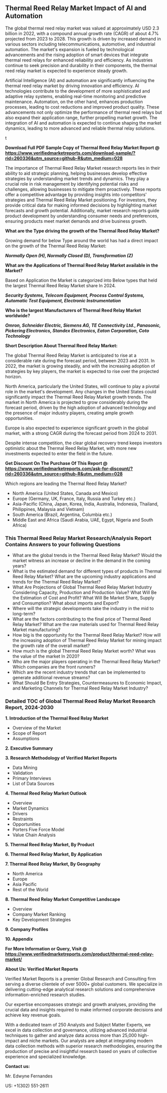 <h2>Thermal Reed Relay Market Impact of AI and Automation</h2><p>The global thermal reed relay market was valued at approximately USD 2.3 billion in 2022, with a compound annual growth rate (CAGR) of about 4.7% projected from 2023 to 2028. This growth is driven by increased demand in various sectors including telecommunications, automotive, and industrial automation. The market's expansion is fueled by technological advancements and the rising adoption of smart devices that integrate thermal reed relays for enhanced reliability and efficiency. As industries continue to seek precision and durability in their components, the thermal reed relay market is expected to experience steady growth.</p><p>Artificial Intelligence (AI) and automation are significantly influencing the thermal reed relay market by driving innovation and efficiency. AI technologies contribute to the development of more sophisticated and adaptive relay systems, enabling real-time monitoring and predictive maintenance. Automation, on the other hand, enhances production processes, leading to cost reductions and improved product quality. These advancements not only optimize the performance of thermal reed relays but also expand their application range, further propelling market growth. The integration of AI and automation is expected to continue shaping the market dynamics, leading to more advanced and reliable thermal relay solutions.</p>t</p><p id="" class=""><strong>Download Full PDF Sample Copy of Thermal Reed Relay Market Report @ <a href="https://www.verifiedmarketreports.com/download-sample/?rid=260336&utm_source=github-R&utm_medium=028" target="_blank">https://www.verifiedmarketreports.com/download-sample/?rid=260336&utm_source=github-R&utm_medium=028</a></strong></p><p>The importance of&nbsp;Thermal Reed Relay Market research reports lies in their ability to aid strategic planning, helping businesses develop effective strategies by understanding market trends and dynamics. They play a crucial role in risk management by identifying potential risks and challenges, allowing businesses to mitigate them proactively. These reports offer a competitive advantage by providing insights into competitors' strategies and Thermal Reed Relay Market positioning. For investors, they provide critical data for making informed decisions by highlighting market forecasts and growth potential. Additionally, market research reports guide product development by understanding consumer needs and preferences, ensuring products meet market demands and drive business growth.</p><p><strong>What are the&nbsp;Type driving the growth of the Thermal Reed Relay Market?</strong></p><p id="" class="">Growing demand for below Type around the world has had a direct impact on the growth of the Thermal Reed Relay Market:</p><em><strong>Normally Open (H), Normally Closed (D), Transformation (Z)</strong></em></p><strong>What are the&nbsp;Applications&nbsp;of Thermal Reed Relay Market available in the Market?</strong></p><p id="" class="">Based on Application the Market is categorized into Below types that held the largest Thermal Reed Relay Market share In 2024.</p><em><strong>Security Systems, Telecom Equipment, Process Control Systems, Automatic Test Equipment, Electronic Instrumentation</strong></em></p><strong>Who is the largest Manufacturers of Thermal Reed Relay Market worldwide?</strong></p><p><em><strong>Omron, Schneider Electric, Siemens AG, TE Connectivity Ltd., Panasonic, Pickering Electronics, Standex Electronics, Eaton Corporation, Coto Technology</strong></em></p><p id="" class=""><strong>Short Description About Thermal Reed Relay Market:</strong></p><p>The global Thermal Reed Relay Market is anticipated to rise at a considerable rate during the forecast period, between 2023 and 2031. In 2022, the market is growing steadily, and with the increasing adoption of strategies by key players, the market is expected to rise over the projected horizon.</p><p>North America, particularly the United States, will continue to play a pivotal role in the market's development. Any changes in the United States could significantly impact the Thermal Reed Relay Market growth trends. The market in North America is projected to grow considerably during the forecast period, driven by the high adoption of advanced technology and the presence of major industry players, creating ample growth opportunities.</p><p>Europe is also expected to experience significant growth in the global market, with a strong CAGR during the forecast period from 2024 to 2031.</p><p>Despite intense competition, the clear global recovery trend keeps investors optimistic about the Thermal Reed Relay Market, with more new investments expected to enter the field in the future.</p><p id="" class=""><strong>Get Discount On The Purchase Of This Report @ <a href="https://www.verifiedmarketreports.com/ask-for-discount/?rid=260336&utm_source=github-R&utm_medium=028" target="_blank">https://www.verifiedmarketreports.com/ask-for-discount/?rid=260336&utm_source=github-R&utm_medium=028</a></strong></p>Which regions are leading the Thermal Reed Relay Market?</p><ul><li>North America (United States, Canada and Mexico)</li><li>Europe (Germany, UK, France, Italy, Russia and Turkey etc.)</li><li>Asia-Pacific (China, Japan, Korea, India, Australia, Indonesia, Thailand, Philippines, Malaysia and Vietnam)</li><li>South America (Brazil, Argentina, Columbia etc.)</li><li>Middle East and Africa (Saudi Arabia, UAE, Egypt, Nigeria and South Africa)</li></ul><h3 id="" class="">This Thermal Reed Relay Market Research/Analysis Report Contains Answers to your following Questions</h3><ul><li>What are the global trends in the Thermal Reed Relay Market? Would the market witness an increase or decline in the demand in the coming years?</li><li>What is the estimated demand for different types of products in Thermal Reed Relay Market? What are the upcoming industry applications and trends for the Thermal Reed Relay Market?</li><li>What Are Projections of Global Thermal Reed Relay Market Industry Considering Capacity, Production and Production Value? What Will Be the Estimation of Cost and Profit? What Will Be Market Share, Supply and Consumption? What about imports and Export?</li><li>Where will the strategic developments take the industry in the mid to long-term?</li><li>What are the factors contributing to the final price of Thermal Reed Relay Market? What are the raw materials used for Thermal Reed Relay Market manufacturing?</li><li>How big is the opportunity for the Thermal Reed Relay Market? How will the increasing adoption of Thermal Reed Relay Market for mining impact the growth rate of the overall market?</li><li>How much is the global Thermal Reed Relay Market worth? What was the value of the market In 2020?</li><li>Who are the major players operating in the Thermal Reed Relay Market? Which companies are the front runners?</li><li>Which are the recent industry trends that can be implemented to generate additional revenue streams?</li><li>What Should Be Entry Strategies, Countermeasures to Economic Impact, and Marketing Channels for Thermal Reed Relay Market Industry?</li></ul><h3 id="" class="">Detailed TOC of Global Thermal Reed Relay Market Research Report, 2024-2030</h3><p id="" class=""><strong>1. Introduction of the Thermal Reed Relay Market</strong></p><ul><li>Overview of the Market</li><li>Scope of Report</li><li>Assumptions</li></ul><p id="" class=""><strong>2. Executive Summary</strong></p><p id="" class=""><strong>3. Research Methodology of Verified Market Reports</strong></p><ul><li>Data Mining</li><li>Validation</li><li>Primary Interviews</li><li>List of Data Sources</li></ul><p id="" class=""><strong>4. Thermal Reed Relay Market Outlook</strong></p><ul><li>Overview</li><li>Market Dynamics</li><li>Drivers</li><li>Restraints</li><li>Opportunities</li><li>Porters Five Force Model</li><li>Value Chain Analysis</li></ul><p id="" class=""><strong>5. Thermal Reed Relay Market, By Product</strong></p><p id="" class=""><strong>6. Thermal Reed Relay Market, By Application</strong></p><p id="" class=""><strong>7. Thermal Reed Relay Market, By Geography</strong></p><ul><li>North America</li><li>Europe</li><li>Asia Pacific</li><li>Rest of the World</li></ul><p id="" class=""><strong>8. Thermal Reed Relay Market Competitive Landscape</strong></p><ul><li>Overview</li><li>Company Market Ranking</li><li>Key Development Strategies</li></ul><p id="" class=""><strong>9. Company Profiles</strong></p><p id="" class=""><strong>10. Appendix</strong></p><p id="" class=""><strong>For More Information or Query, Visit @ <a href="https://www.verifiedmarketreports.com/product/thermal-reed-relay-market/" target="_blank">https://www.verifiedmarketreports.com/product/thermal-reed-relay-market/</a></strong></p><p id="" class=""><strong>About Us: Verified Market Reports</strong></p><p id="" class="">Verified Market Reports is a premier Global Research and Consulting firm serving a diverse clientele of over 5000+ global customers. We specialize in delivering cutting-edge analytical research solutions and comprehensive information-enriched research studies.</p><p id="" class="">Our expertise encompasses strategic and growth analyses, providing the crucial data and insights required to make informed corporate decisions and achieve key revenue goals.</p><p id="" class="">With a dedicated team of 250 Analysts and Subject Matter Experts, we excel in data collection and governance, utilizing advanced industrial techniques to gather and analyze data across more than 25,000 high-impact and niche markets. Our analysts are adept at integrating modern data collection methods with superior research methodologies, ensuring the production of precise and insightful research based on years of collective experience and specialized knowledge.</p><p id="" class=""><strong>Contact us:</strong></p><p id="" class="">Mr. Edwyne Fernandes</p><p id="" class="">US: +1(302) 551-2611</p>